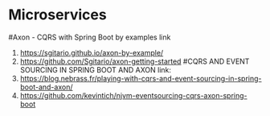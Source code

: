 # Microservices
#Axon - CQRS with Spring Boot by examples link
1. https://sgitario.github.io/axon-by-example/
2. https://github.com/Sgitario/axon-getting-started
#CQRS AND EVENT SOURCING IN SPRING BOOT AND AXON link:
1. https://blog.nebrass.fr/playing-with-cqrs-and-event-sourcing-in-spring-boot-and-axon/
2. https://github.com/kevintich/njvm-eventsourcing-cqrs-axon-spring-boot
